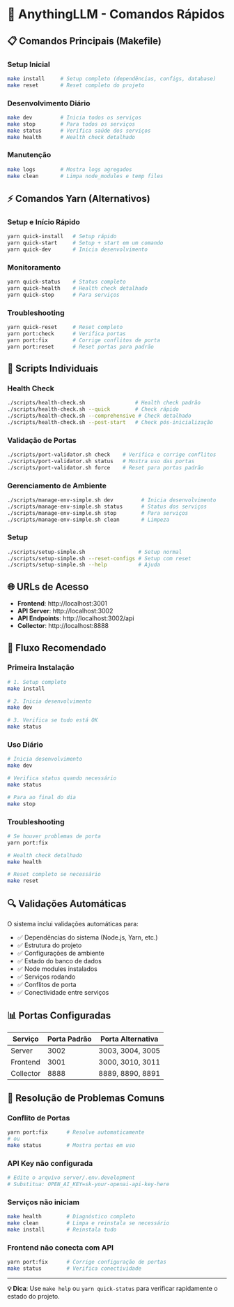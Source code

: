 # 🚀 AnythingLLM - Comandos Rápidos

## 📋 Comandos Principais (Makefile)

### Setup Inicial
```bash
make install     # Setup completo (dependências, configs, database)
make reset       # Reset completo do projeto
```

### Desenvolvimento Diário
```bash
make dev         # Inicia todos os serviços
make stop        # Para todos os serviços
make status      # Verifica saúde dos serviços
make health      # Health check detalhado
```

### Manutenção
```bash
make logs        # Mostra logs agregados
make clean       # Limpa node_modules e temp files
```

## ⚡ Comandos Yarn (Alternativos)

### Setup e Início Rápido
```bash
yarn quick-install   # Setup rápido
yarn quick-start     # Setup + start em um comando
yarn quick-dev       # Inicia desenvolvimento
```

### Monitoramento
```bash
yarn quick-status    # Status completo
yarn quick-health    # Health check detalhado
yarn quick-stop      # Para serviços
```

### Troubleshooting
```bash
yarn quick-reset     # Reset completo
yarn port:check      # Verifica portas
yarn port:fix        # Corrige conflitos de porta
yarn port:reset      # Reset portas para padrão
```

## 🔧 Scripts Individuais

### Health Check
```bash
./scripts/health-check.sh                # Health check padrão
./scripts/health-check.sh --quick        # Check rápido
./scripts/health-check.sh --comprehensive # Check detalhado
./scripts/health-check.sh --post-start   # Check pós-inicialização
```

### Validação de Portas
```bash
./scripts/port-validator.sh check    # Verifica e corrige conflitos
./scripts/port-validator.sh status   # Mostra uso das portas
./scripts/port-validator.sh force    # Reset para portas padrão
```

### Gerenciamento de Ambiente
```bash
./scripts/manage-env-simple.sh dev         # Inicia desenvolvimento
./scripts/manage-env-simple.sh status      # Status dos serviços
./scripts/manage-env-simple.sh stop        # Para serviços
./scripts/manage-env-simple.sh clean       # Limpeza
```

### Setup
```bash
./scripts/setup-simple.sh                 # Setup normal
./scripts/setup-simple.sh --reset-configs # Setup com reset
./scripts/setup-simple.sh --help          # Ajuda
```

## 🌐 URLs de Acesso

- **Frontend**: http://localhost:3001
- **API Server**: http://localhost:3002
- **API Endpoints**: http://localhost:3002/api
- **Collector**: http://localhost:8888

## 🎯 Fluxo Recomendado

### Primeira Instalação
```bash
# 1. Setup completo
make install

# 2. Inicia desenvolvimento
make dev

# 3. Verifica se tudo está OK
make status
```

### Uso Diário
```bash
# Inicia desenvolvimento
make dev

# Verifica status quando necessário
make status

# Para ao final do dia
make stop
```

### Troubleshooting
```bash
# Se houver problemas de porta
yarn port:fix

# Health check detalhado
make health

# Reset completo se necessário
make reset
```

## 🔍 Validações Automáticas

O sistema inclui validações automáticas para:

- ✅ Dependências do sistema (Node.js, Yarn, etc.)
- ✅ Estrutura do projeto
- ✅ Configurações de ambiente
- ✅ Estado do banco de dados
- ✅ Node modules instalados
- ✅ Serviços rodando
- ✅ Conflitos de porta
- ✅ Conectividade entre serviços

## 📊 Portas Configuradas

| Serviço   | Porta Padrão | Porta Alternativa |
|-----------|--------------|-------------------|
| Server    | 3002         | 3003, 3004, 3005  |
| Frontend  | 3001         | 3000, 3010, 3011  |
| Collector | 8888         | 8889, 8890, 8891  |

## 🚨 Resolução de Problemas Comuns

### Conflito de Portas
```bash
yarn port:fix      # Resolve automaticamente
# ou
make status        # Mostra portas em uso
```

### API Key não configurada
```bash
# Edite o arquivo server/.env.development
# Substitua: OPEN_AI_KEY=sk-your-openai-api-key-here
```

### Serviços não iniciam
```bash
make health        # Diagnóstico completo
make clean         # Limpa e reinstala se necessário
make install       # Reinstala tudo
```

### Frontend não conecta com API
```bash
yarn port:fix      # Corrige configuração de portas
make status        # Verifica conectividade
```

---

**💡 Dica**: Use `make help` ou `yarn quick-status` para verificar rapidamente o estado do projeto.